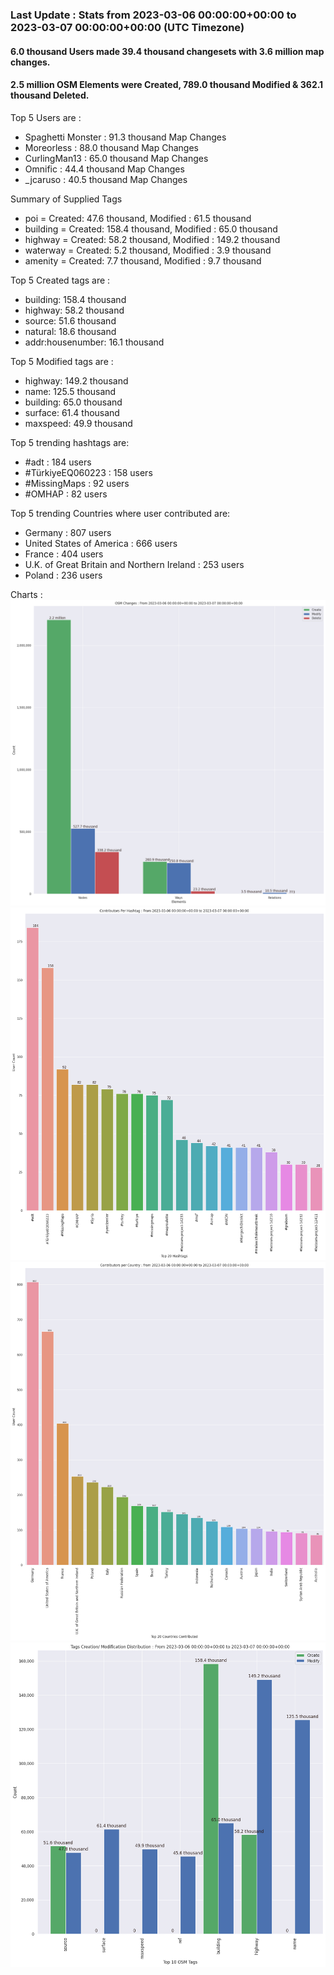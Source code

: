 ### Last Update : Stats from 2023-03-06 00:00:00+00:00 to 2023-03-07 00:00:00+00:00 (UTC Timezone)

#### 6.0 thousand Users made 39.4 thousand changesets with 3.6 million map changes.
#### 2.5 million OSM Elements were Created, 789.0 thousand Modified & 362.1 thousand Deleted.

Top 5 Users are : 
- Spaghetti Monster : 91.3 thousand Map Changes
- Moreorless : 88.0 thousand Map Changes
- CurlingMan13 : 65.0 thousand Map Changes
- Omnific : 44.4 thousand Map Changes
- _jcaruso : 40.5 thousand Map Changes

Summary of Supplied Tags
- poi = Created: 47.6 thousand, Modified : 61.5 thousand
- building = Created: 158.4 thousand, Modified : 65.0 thousand
- highway = Created: 58.2 thousand, Modified : 149.2 thousand
- waterway = Created: 5.2 thousand, Modified : 3.9 thousand
- amenity = Created: 7.7 thousand, Modified : 9.7 thousand


Top 5 Created tags are :
- building: 158.4 thousand
- highway: 58.2 thousand
- source: 51.6 thousand
- natural: 18.6 thousand
- addr:housenumber: 16.1 thousand


Top 5 Modified tags are :
- highway: 149.2 thousand
- name: 125.5 thousand
- building: 65.0 thousand
- surface: 61.4 thousand
- maxspeed: 49.9 thousand


Top 5 trending hashtags are:
- #adt : 184 users
- #TürkiyeEQ060223 : 158 users
- #MissingMaps : 92 users
- #OMHAP : 82 users


Top 5 trending Countries where user contributed are:
- Germany : 807 users
- United States of America : 666 users
- France : 404 users
- U.K. of Great Britain and Northern Ireland : 253 users
- Poland : 236 users


 Charts : 
![Alt text](./charts/osm_changes.png) 
![Alt text](./charts/users_per_hashtag.png) 
![Alt text](./charts/users_per_country.png) 
![Alt text](./charts/tags.png) 
